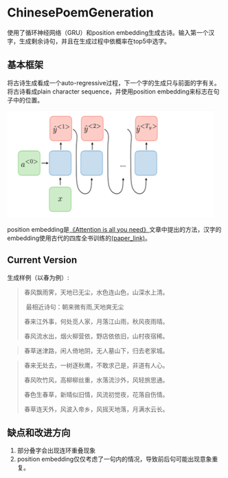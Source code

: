 # ChinesePoemGeneration

使用了循环神经网络（GRU）和position embedding生成古诗。输入第一个汉字，生成剩余诗句，并且在生成过程中依概率在top5中选字。

## 基本框架

将古诗生成看成一个auto-regressive过程，下一个字的生成只与前面的字有关。将古诗看成plain character sequence，并使用position embedding来标志在句子中的位置。

![](data/model.png)

position embedding是[《Attention is all you need》](https://papers.nips.cc/paper/7181-attention-is-all-you-need.pdf)文章中提出的方法，汉字的embedding使用古代的四库全书训练的[(paper_link)](http://aclweb.org/anthology/P18-2023)。

## Current Version

生成样例（以春为例）:

> 春风飘雨霁，天地已无尘，水色连山色，山深水上清。
>
> ​	最相近诗句：朝来微有雨,天地爽无尘
>
> 春来江外事，何处觅人家，月落江山雨，秋风夜雨晴。
>
> 春风流水出，烟火柳营依，野店依依旧，山村夜宿稀。

> 春草迷津路，闲人倚地阴，无人墓山下，归去老家城。

> 春来无处去，一树逐秋鹰，不敢求己是，非道有人心。
>
> 春风吹竹风，高柳柳丝重，水落流沙外，风轻旅思通。
>
> 春色生春草，新晴似旧情，风流初觉夜，花落自伤情。
>
> 春草连天外，风波入帝乡，风摇天地落，月满水云长。

## 缺点和改进方向

1. 部分叠字会出现连环重叠现象
2. position embedding仅仅考虑了一句内的情况，导致前后句可能出现意象重复。

